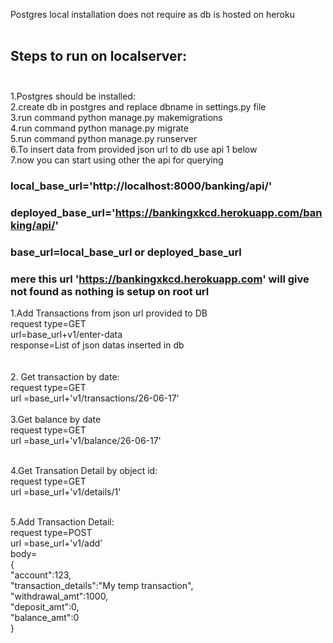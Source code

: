  Postgres local installation does not require as db is hosted on heroku<br><br>
 ## Steps to run on localserver:<br><br>
1.Postgres should be installed:<br>
2.create db in postgres and replace dbname in settings.py file<br>
3.run command python manage.py makemigrations<br>
4.run command python manage.py migrate<br>
5.run command python manage.py runserver<br>
6.To insert data from provided json url to db use api  1 below <br>
7.now you can start using other the api for querying<br>

### local_base_url='http://localhost:8000/banking/api/'<br>
### deployed_base_url='https://bankingxkcd.herokuapp.com/banking/api/'

### base_url=local_base_url or deployed_base_url

### mere this url 'https://bankingxkcd.herokuapp.com' will give not found as nothing is setup on root url

1.Add Transactions from json url provided to DB<br>
request type=GET<br>
url=base_url+v1/enter-data<br>
response=List of json datas inserted in db<br>
<br><br>
2. Get transaction by date:<br>
 request type=GET <br>
 url =base_url+'v1/transactions/26-06-17'<br>
 <br>
3.Get balance by date<br>
request type=GET <br>
 url =base_url+'v1/balance/26-06-17'<br><br>

4.Get Transation Detail by object id:<br>
 request type=GET <br>
 url =base_url+'v1/details/1'<br><br>

5.Add Transaction Detail:<br>
 request type=POST<br>
 url =base_url+'v1/add'<br>
body=<br>
{<br>
    "account":123,<br>
    "transaction_details":"My temp transaction",<br>
    "withdrawal_amt":1000,<br>
    "deposit_amt":0,<br>
    "balance_amt":0<br>
}<br>

